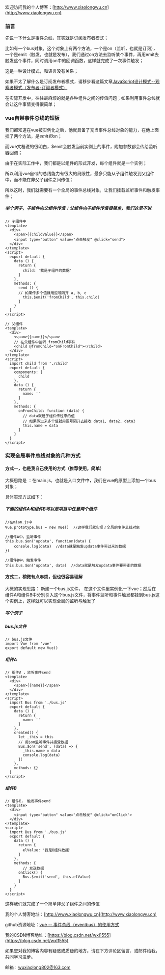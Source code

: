 欢迎访问我的个人博客：[http://www.xiaolongwu.cn](http://www.xiaolongwu.cn)
### 前言
先说一下什么是事件总线，其实就是订阅发布者模式；

比如有一个bus对象，这个对象上有两个方法，一个是on（监听，也就是订阅），一个是emit（触发，也就是发布），我们通过on方法去监听某个事件，再用emit去触发这个事件，同时调用on中的回调函数，这样就完成了一次事件触发；

这是一种设计模式，和语言没有关系；

如果不太了解什么是订阅发布者模式，请移步看这篇文章[JavaScript设计模式--观察者模式（发布者-订阅者模式）](https://blog.csdn.net/wxl1555/article/details/84632408)

在实际开发中，往往最麻烦的就是各种组件之间的传值问题；如果利用事件总线就会让这件事情变得很简单；

### vue自带事件总线的短板
我们都知道在vue被实例化之后，他就具备了充当事件总线对象的能力，在他上面挂了两个方法，是$emit和$on；

而vue文档说的很明白，$emit会触发当前实例上的事件，附加参数都会传给监听器回调；

由于在实际工作中，我们都是以组件的形式开发，每个组件就是一个实例；

所以利用vue自带的总线能力有很大的局限性，最多只能从子组件触发到父组件中，而不能在非父子组件之间传值；

所以这时，我们就需要有一个全局的事件总线对象，让我们挂载监听事件和触发事件；

##### 举个例子，子组件向父组件传值；父组件向子组件传值很简单，我们这里不说
```
// 子组件中
<template>
  <div>
    <span>{{childValue}}</span>
    <input type="button" value="点击触发" @click="send">
  </div>
</template>
<script>
  export default {
    data () {
      return {
        child: '我是子组件的数据'
      }
    },
    methods: {
      send () {
      // 如果传多个值就用逗号隔开 a, b, c
        this.$emit('fromChild', this.child)
      }
    }
  }
</script>
```

```
// 父组件
<template>
  <div>
    <span>{{name}}</span>
    // 在父组件中监听 fromChild事件
    <child @fromChild="onFromChild"></child>
  </div>
</template>
<script>
  import child from './child'
  export default {
    components: {
      child
    },
    data () {
      return {
        name: ''
      }
    },
    methods: {
      onFromChild: function (data) {
        // data就是子组件传过来的值
        // 如果传过来多个值就用逗号隔开去接收 data1, data2, data3
        this.name = data
      }
    }
  }
</script>
```

### 实现全局事件总线对象的几种方式
#### 方式一，也是我自己使用的方式（推荐使用，简单）
大概思路是 ：在main.js，也就是入口文件中，我们在vue的原型上添加一个bus对象；

具体实现方式如下：

##### 下面的组件A和组件B可以是项目中任意两个组件
```
//在mian.js中
Vue.prototype.bus = new Vue()  //这样我们就实现了全局的事件总线对象

//组件A中，监听事件
this.bus.$on('updata', function(data) {
    console.log(data)  //data就是触发updata事件带过来的数据
})

//组件B中，触发事件
this.bus.$on('updata', data)  //data就是触发updata事件要带走的数据

```
#### 方式二，稍微有点麻烦，但也很容易理解
大概的实现思路： 新建一个bus.js文件， 在这个文件里实例化一下vue；然后在组件A和组件B中分别引入这个bus.js文件，将事件监听和事件触发都挂到bus.js这个实例上，这样就可以实现全局的监听与触发了

##### 写个例子

##### bus.js文件
```
// bus.js文件
import Vue from 'vue'
export default new Vue()
```

##### 组件A

```
// 组件A ，监听事件send
<template>
  <div>
    <span>{{name}}</span>
  </div>
</template>
<script>
  import Bus from './bus.js'
  export default {
    data () {
      return {
        name: ''
      }
    },
    created() {
      let _this = this
      // 用$on监听事件并接受数据
      Bus.$on('send', (data) => {
        _this.name = data
        console.log(data)
      })
    },
    methods: {}
  }
</script>
```
##### 组件B

```
// 组件B， 触发事件send
<template>
  <div>
    <input type="button" value="点击触发" @click="onClick">
  </div>
</template>
<script>
  import Bus from './bus.js'
  export default {
    data () {
      return {
        elValue: '我是B组件数据'
      }
    },
    methods: {
        // 发送数据
      onClick() {
        Bus.$emit('send', this.elValue)
      }
    }
  }
</script>

```
这样我们就完成了一个简单非父子组件之间的传值


我的个人博客地址：[http://www.xiaolongwu.cn](http://www.xiaolongwu.cn)

github资源地址：[vue -- 事件总线（eventbus）的使用方式]()

我的CSDN博客地址：[https://blog.csdn.net/wxl1555](https://blog.csdn.net/wxl1555)

如果您对我的博客内容有疑惑或质疑的地方，请在下方评论区留言，或邮件给我，共同学习进步。

邮箱：wuxiaolong802@163.com